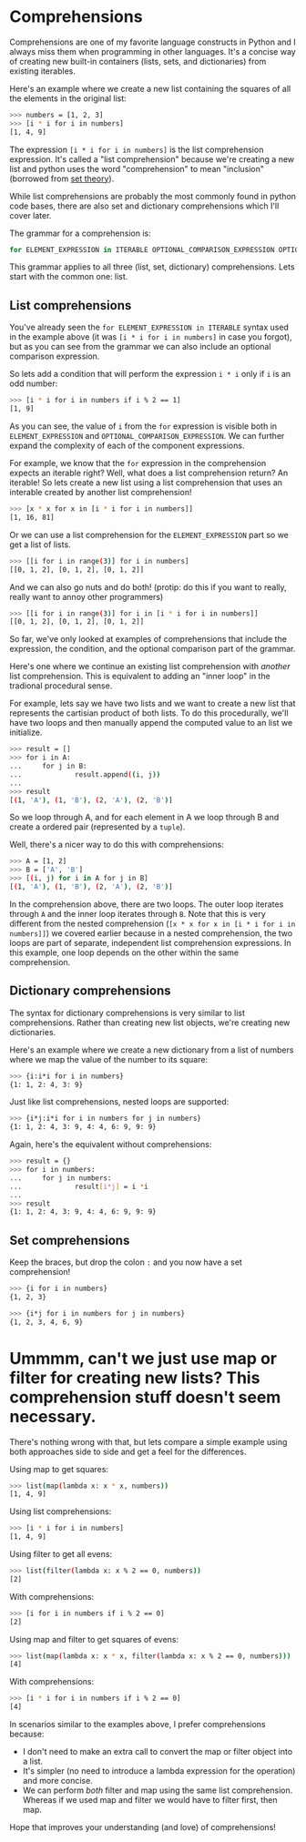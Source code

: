 # Comprehensions

Comprehensions are one of my favorite language constructs in Python and I always miss them when programming in other languages. It's a concise way of creating new built-in containers (lists, sets, and dictionaries) from existing iterables.

Here's an example where we create a new list containing the squares of all the elements in the original list:

```bash
>>> numbers = [1, 2, 3]
>>> [i * i for i in numbers]
[1, 4, 9]
```

The expression `[i * i for i in numbers]` is the list comprehension expression. It's called a "list comprehension" because we're creating a new list and python uses the word "comprehension" to mean "inclusion" (borrowed from [set theory](https://en.wikipedia.org/wiki/Set-builder_notation)). 

While list comprehensions are probably the most commonly found in python code bases, there are also set and dictionary comprehensions which I'll cover later.

The grammar for a comprehension is:

```python
for ELEMENT_EXPRESSION in ITERABLE OPTIONAL_COMPARISON_EXPRESSION OPTIONAL_COMPREHENSION_EXPRESSION
```

This grammar applies to all three (list, set, dictionary) comprehensions. Lets start with the common one: list.

## List comprehensions

You've already seen the `for ELEMENT_EXPRESSION in ITERABLE` syntax used in the example above (it was `[i * i for i in numbers]` in case you forgot), but as you can see from the grammar we can also include an optional comparison expression.

So lets add a condition that will perform the expression `i * i` only if `i` is an odd number:

```bash
>>> [i * i for i in numbers if i % 2 == 1]
[1, 9]
```

As you can see, the value of `i` from the `for` expression is visible both in `ELEMENT_EXPRESSION` and `OPTIONAL_COMPARISON_EXPRESSION`. We can further expand the complexity of each of the component expressions. 

For example, we know that the `for` expression in the comprehension expects an iterable right? Well, what does a list comprehension return? An iterable! So lets create a new list using a list comprehension that uses an interable created by another list comprehension!


```bash
>>> [x * x for x in [i * i for i in numbers]]
[1, 16, 81]
```

Or we can use a list comprehension for the `ELEMENT_EXPRESSION` part so we get a list of lists.

```bash
>>> [[i for i in range(3)] for i in numbers]
[[0, 1, 2], [0, 1, 2], [0, 1, 2]]
```

And we can also go nuts and do both! (protip: do this if you want to really, really want to annoy other programmers)

```bash
>>> [[i for i in range(3)] for i in [i * i for i in numbers]]
[[0, 1, 2], [0, 1, 2], [0, 1, 2]]
```

So far, we've only looked at examples of comprehensions that include the expression, the condition, and the optional comparison part of the grammar. 

Here's one where we continue an existing list comprehension with _another_ list comprehension. This is equivalent to adding an "inner loop" in the tradional procedural sense.

For example, lets say we have two lists and we want to create a new list that represents the cartisian product of both lists. To do this procedurally, we'll have two loops and then manually append the computed value to an list we initialize.

```bash
>>> result = []
>>> for i in A:
...     for j in B:
...             result.append((i, j))
... 
>>> result
[(1, 'A'), (1, 'B'), (2, 'A'), (2, 'B')]
```

So we loop through A, and for each element in A we loop through B and create a ordered pair (represented by a `tuple`).

Well, there's a nicer way to do this with comprehensions:


```bash
>>> A = [1, 2]
>>> B = ['A', 'B']
>>> [(i, j) for i in A for j in B]
[(1, 'A'), (1, 'B'), (2, 'A'), (2, 'B')]
```

In the comprehension above, there are two loops. The outer loop iterates through `A` and the inner loop iterates through `B`. Note that this is very different from the nested comprehension (`[x * x for x in [i * i for i in numbers]]`) we covered earlier because in a nested comprehension, the two loops are part of separate, independent list comprehension expressions. In this example, one loop depends on the other within the same comprehension.

## Dictionary comprehensions

The syntax for dictionary comprehensions is very similar to list comprehensions. Rather than creating new list objects, we're creating new dictionaries.

Here's an example where we create a new dictionary from a list of numbers where we map the value of the number to its square:

```bash
>>> {i:i*i for i in numbers}
{1: 1, 2: 4, 3: 9}
```

Just like list comprehensions, nested loops are supported:

```bash
>>> {i*j:i*i for i in numbers for j in numbers}
{1: 1, 2: 4, 3: 9, 4: 4, 6: 9, 9: 9}
```

Again, here's the equivalent without comprehensions:

```bash
>>> result = {}
>>> for i in numbers:
...     for j in numbers:
...             result[i*j] = i *i
...
>>> result
{1: 1, 2: 4, 3: 9, 4: 4, 6: 9, 9: 9}
```

## Set comprehensions

Keep the braces, but drop the colon `:` and you now have a set comprehension!

```bash
>>> {i for i in numbers}
{1, 2, 3}
```

```bash
>>> {i*j for i in numbers for j in numbers}
{1, 2, 3, 4, 6, 9}
```

# Ummmm, can't we just use map or filter for creating new lists? This comprehension stuff doesn't seem necessary.

There's nothing wrong with that, but lets compare a simple example using both approaches side to side and get a feel for the differences.

Using map to get squares:

```bash
>>> list(map(lambda x: x * x, numbers))
[1, 4, 9]
```

Using list comprehensions:

```bash
>>> [i * i for i in numbers]
[1, 4, 9]
```

Using filter to get all evens:

```bash
>>> list(filter(lambda x: x % 2 == 0, numbers))
[2]
```

With comprehensions:

```bash
>>> [i for i in numbers if i % 2 == 0]
[2]
```

Using map and filter to get squares of evens: 

```bash
>>> list(map(lambda x: x * x, filter(lambda x: x % 2 == 0, numbers)))
[4]
```

With comprehensions: 

```bash
>>> [i * i for i in numbers if i % 2 == 0]
[4]
```

In scenarios similar to the examples above, I prefer comprehensions because:

* I don't need to make an extra call to convert the map or filter object into a list.
* It's simpler (no need to introduce a lambda expression for the operation) and more concise.
* We can perform _both_ filter and map using the same list comprehension. Whereas if we used map and filter we would have to filter first, then map.


Hope that improves your understanding (and love) of comprehensions!